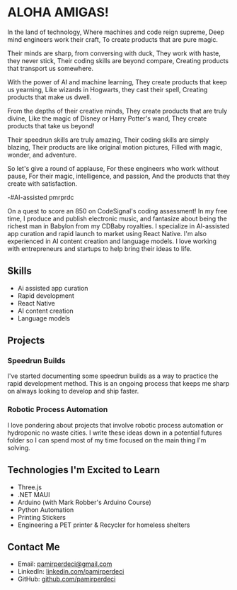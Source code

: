 # ALOHA AMIGAS!

In the land of technology,
Where machines and code reign supreme,
Deep mind engineers work their craft,
To create products that are pure magic.

Their minds are sharp, from conversing with duck,
They work with haste, they never stick,
Their coding skills are beyond compare,
Creating products that transport us somewhere.

With the power of AI and machine learning,
They create products that keep us yearning,
Like wizards in Hogwarts, they cast their spell,
Creating products that make us dwell.

From the depths of their creative minds,
They create products that are truly divine,
Like the magic of Disney or Harry Potter's wand,
They create products that take us beyond!

Their speedrun skills are truly amazing,
Their coding skills are simply blazing,
Their products are like original motion pictures,
Filled with magic, wonder, and adventure.

So let's give a round of applause,
For these engineers who work without pause,
For their magic, intelligence, and passion,
And the products that they create with satisfaction.

-#AI-assisted pmrprdc 

On a quest to score an 850 on CodeSignal's coding assessment! In my free time, I produce and publish electronic music, and fantasize about being the richest man in Babylon from my CDBaby royalties. I specialize in AI-assisted app curation and rapid launch to market using React Native. I'm also experienced in AI content creation and language models. I love working with entrepreneurs and startups to help bring their ideas to life.

## Skills

- Ai assisted app curation
- Rapid development
- React Native
- AI content creation
- Language models

## Projects

### Speedrun Builds

I've started documenting some speedrun builds as a way to practice the rapid development method. This is an ongoing process that keeps me sharp on always looking to develop and ship faster.

### Robotic Process Automation

I love pondering about projects that involve robotic process automation or hydroponic no waste cities. I write these ideas down in a potential futures folder so I can spend most of my time focused on the main thing I'm solving.

## Technologies I'm Excited to Learn

- Three.js
- .NET MAUI
- Arduino (with Mark Robber's Arduino Course)
- Python Automation
- Printing Stickers
- Engineering a PET printer & Recycler for homeless shelters

## Contact Me

- Email: [pamirperdeci@gmail.com](mailto:pamirperdeci@gmail.com)
- LinkedIn: [linkedin.com/pamirperdeci](http://linkedin.com/pamirperdeci)
- GitHub: [github.com/pamirperdeci](http://github.com/pamirperdeci)
